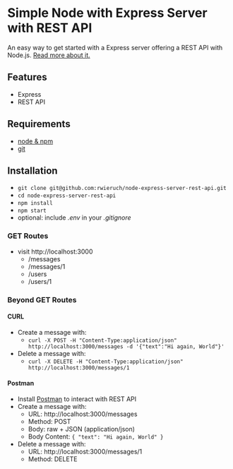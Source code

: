 # Simple Node with Express Server with REST API

An easy way to get started with a Express server offering a REST API with Node.js. [Read more about it.](https://www.robinwieruch.de/node-express-server-rest-api)

## Features

- Express
- REST API

## Requirements

- [node & npm](https://nodejs.org/en/)
- [git](https://www.robinwieruch.de/git-essential-commands/)

## Installation

- `git clone git@github.com:rwieruch/node-express-server-rest-api.git`
- `cd node-express-server-rest-api`
- `npm install`
- `npm start`
- optional: include _.env_ in your _.gitignore_

### GET Routes

- visit http://localhost:3000
  - /messages
  - /messages/1
  - /users
  - /users/1

### Beyond GET Routes

#### CURL

- Create a message with:
  - `curl -X POST -H "Content-Type:application/json" http://localhost:3000/messages -d '{"text":"Hi again, World"}'`
- Delete a message with:
  - `curl -X DELETE -H "Content-Type:application/json" http://localhost:3000/messages/1`

#### Postman

- Install [Postman](https://www.getpostman.com/apps) to interact with REST API
- Create a message with:
  - URL: http://localhost:3000/messages
  - Method: POST
  - Body: raw + JSON (application/json)
  - Body Content: `{ "text": "Hi again, World" }`
- Delete a message with:
  - URL: http://localhost:3000/messages/1
  - Method: DELETE
